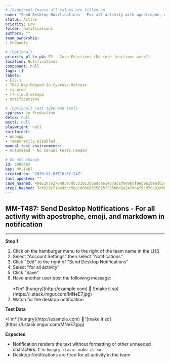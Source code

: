 ```yaml
---
# (Required) Ensure all values are filled up
name: "Send Desktop Notifications - For all activity with apostrophe, emoji, and markdown in notification"
status: Active
priority: Low
folder: Notifications
authors: ""
team_ownership: 
- Channels

# (Optional)
priority_p1_to_p4: P2 - Core Functions (Do core functions work?)
location: Notifications
component: null
tags: []
labels: 
- E2E-1
- TM4J-Key-Mapped-In-Cypress-Release
- cy-prod
- rf-cloud-webapp
- notifications

# (Optional) Test type and tools
cypress: in Production
detox: null
mmctl: null
playwright: null
rainforest: 
- Webapp
- Temporarily Disabled
manual_test_environments: 
- Automated - No manual tests needed

# Do not change
id: 3905483
key: MM-T487
created_on: "2020-01-03T18:52:24Z"
last_updated: ""
case_hashed: 40e22036276483e7d0333813bceddae1487ac1f909b8f9eb9a1beacb2c08685e40128efcd8883f0b0c078e8cd975b37c
steps_hashed: 7efb29e71b495cc5be160868325025f29500d8a247bbaf5cd70a82d68ecd0ef3ae3ca9bda3d5b17d8ef8501c89c7915d
---
```


<!-- (Auto-generated) Based on frontmatter's "key" and "name" -->

## MM-T487: Send Desktop Notifications - For all activity with apostrophe, emoji, and markdown in notification

---

**Step 1**

1. Click on the hamburger menu to the right of the team name in the LHS
2. Select "Account Settings" then select "Notifications"
3. Click "Edit" to the right of "Send Desktop Notifications"
4. Select "for all activity"
5. Click "Save"
6. Have another user post the following message:
   \
   \
   \*I'm\* \[hungry]\(http\://example.com) :taco: !\[make it so]\(https\://i.stack.imgur.com/MNeE7.jpg)
7. Watch for the desktop notification

**Test Data**

\*I'm\* \[hungry]\(http\://example.com) :taco: !\[make it so]\(https\://i.stack.imgur.com/MNeE7.jpg)

**Expected**

- Notification renders the text without formatting or other unneeded characters: `I'm hungry :taco: make it so`
- Desktop Notifications are fired for all activity in the team
